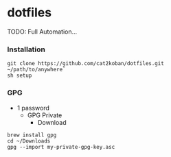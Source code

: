 # dotfiles

TODO: Full Automation...


### Installation
```
git clone https://github.com/cat2koban/dotfiles.git ~/path/to/anywhere`
sh setup
```

### GPG

- 1 password 
  - GPG Private
    - Download

```
brew install gpg
cd ~/Downloads
gpg --import my-private-gpg-key.asc
```
